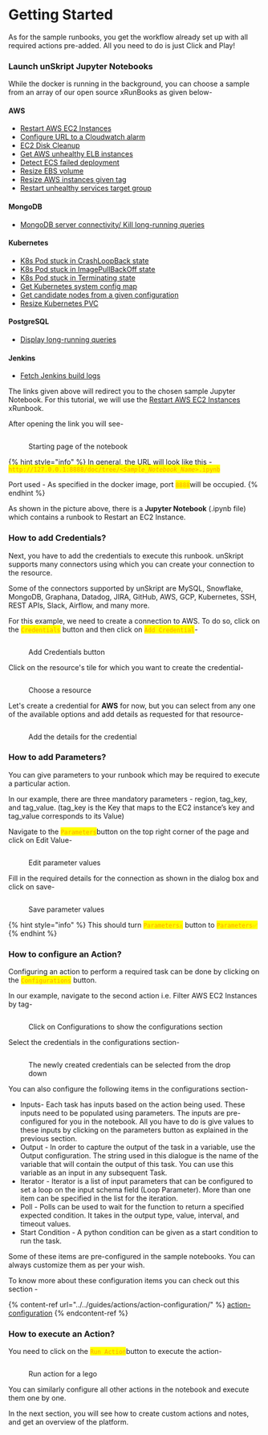 # Getting Started

As for the sample runbooks, you get the workflow already set up with all required actions pre-added. All you need to do is just Click and Play!

### **Launch unSkript Jupyter Notebooks**

While the docker is running in the background, you can choose a sample from an array of our open source xRunBooks as given below-

#### **AWS**

* [Restart AWS EC2 Instances](http://127.0.0.1:8888/lab/tree/Restart\_AWS\_EC2\_Instances.ipynb)
* [Configure URL to a Cloudwatch alarm](http://127.0.0.1:8888/lab/tree/Configure-url-endpoint-on-a-cloudwatch-alarm.ipynb)
* [EC2 Disk Cleanup](http://127.0.0.1:8888/lab/tree/ec2-disk-cleanup.ipynb)
* [Get AWS unhealthy ELB instances](http://127.0.0.1:8888/lab/tree/get-aws-elb-unhealthy-instances.ipynb)
* [Detect ECS failed deployment](http://127.0.0.1:8888/lab/tree/Detect-ECS-failed-deployment.ipynb)
* [Resize EBS volume](http://127.0.0.1:8888/lab/tree/resize-ebs-volume.ipynb)
* [Resize AWS instances given tag](http://127.0.0.1:8888/lab/tree/restart-aws-instance-given-tag.ipynb)
* [Restart unhealthy services target group](http://127.0.0.1:8888/lab/tree/restart-unhealthy-services-target-group.ipynb)

#### **MongoDB**

* [MongoDB server connectivity/ Kill long-running queries](http://127.0.0.1:8888/lab/tree/MongoDB\_Server\_Connectivity.ipynb)

#### **Kubernetes**

* [K8s Pod stuck in CrashLoopBack state](http://127.0.0.1:8888/lab/tree/K8S\_Pod\_Stuck\_In\_CrashLoopBack\_State.ipynb)
* [K8s Pod stuck in ImagePullBackOff state](http://127.0.0.1:8888/lab/tree/K8S\_Pod\_Stuck\_In\_ImagePullBackOff\_State.ipynb)
* [K8s Pod stuck in Terminating state](http://127.0.0.1:8888/lab/tree/K8S\_Pod\_Stuck\_In\_Terminating\_State.ipynb)
* [Get Kubernetes system config map](http://127.0.0.1:8888/lab/tree/get-kube-system-config-map.ipynb)
* [Get candidate nodes from a given configuration](http://127.0.0.1:8888/lab/tree/k8s-get-candidate-nodes-given-config.ipynb)
* [Resize Kubernetes PVC](http://127.0.0.1:8888/lab/tree/resize-pvc.ipynb)

#### **PostgreSQL**

* [Display long-running queries](http://127.0.0.1:8888/lab/tree/Display-postgresql-long-running.ipynb)

#### **Jenkins**

* [Fetch Jenkins build logs](http://127.0.0.1:8888/lab/tree/fetch-jenkins-build-logs.ipynb)

The links given above will redirect you to the chosen sample Jupyter Notebook. For this tutorial, we will use the [Restart AWS EC2 Instances](http://127.0.0.1:8888/lab/tree/Restart\_AWS\_EC2\_Instances.ipynb) xRunbook.

After opening the link you will see-

<figure><img src="../../.gitbook/assets/Screenshot 2022-09-03 at 9.04.56 PM (1).png" alt=""><figcaption><p>Starting page of the notebook</p></figcaption></figure>

{% hint style="info" %}
In general, the URL will look like this - <mark style="color:orange;background-color:yellow;">`http://127.0.0.1:8888/doc/tree/`</mark>_<mark style="color:orange;background-color:yellow;">`<Sample_Notebook_Name>`</mark>_<mark style="color:orange;background-color:yellow;">`.ipynb`</mark>

Port used - As specified in the docker image, port <mark style="color:orange;background-color:yellow;">`8888`</mark>will be occupied.
{% endhint %}

As shown in the picture above, there is a **Jupyter Notebook** (.ipynb file) which contains a runbook to Restart an EC2 Instance.&#x20;

### How to add Credentials?

Next, you have to add the credentials to execute this runbook. unSkript supports many connectors using which you can create your connection to the resource.&#x20;

Some of the connectors supported by unSkript are MySQL, Snowflake, MongoDB, Graphana, Datadog, JIRA, GitHub, AWS, GCP, Kubernetes, SSH, REST APIs, Slack, Airflow, and many more.

For this example, we need to create a connection to AWS. To do so, click on the <mark style="color:orange;background-color:yellow;">`Credentials`</mark> button and then click on <mark style="color:orange;background-color:yellow;">`Add Credential`</mark>-

<figure><img src="../../.gitbook/assets/4492C210-21B6-4552-A50E-9EEED8DC85B8.png" alt=""><figcaption><p>Add Credentials button</p></figcaption></figure>

Click on the resource's tile for which you want to create the credential-

<figure><img src="../../.gitbook/assets/0D7C42AB-4CF3-4723-8F37-F6A65D72AACF (1).png" alt=""><figcaption><p>Choose a resource</p></figcaption></figure>

Let's create a credential for **AWS** for now, but you can select from any one of the available options and add details as requested for that resource-

<figure><img src="../../.gitbook/assets/Screenshot 2022-09-03 at 9.41.26 PM.png" alt=""><figcaption><p>Add the details for the credential</p></figcaption></figure>

### How to add Parameters?

You can give parameters to your runbook which may be required to execute a particular action.&#x20;

In our example, there are three mandatory parameters - region, tag\_key, and tag\_value. (tag\_key is the Key that maps to the EC2 instance’s key and tag\_value corresponds to its Value)

Navigate to the <mark style="color:orange;background-color:yellow;">`Parameters`</mark>button on the top right corner of the page and click on Edit Value-

<figure><img src="../../.gitbook/assets/9A55C8D3-9675-4E94-BA86-4665B360AB45.png" alt=""><figcaption><p>Edit parameter values</p></figcaption></figure>

Fill in the required details for the connection as shown in the dialog box and click on save-

<figure><img src="../../.gitbook/assets/194D6E7A-CC9B-4647-A281-80ED7E75C9E8 (1).png" alt=""><figcaption><p>Save parameter values</p></figcaption></figure>

{% hint style="info" %}
This should turn <mark style="color:orange;background-color:yellow;">`Parameters⚠️`</mark> button to <mark style="color:orange;background-color:yellow;">`Parameters✅`</mark>
{% endhint %}

### How to configure an Action?

Configuring an action to perform a required task can be done by clicking on the <mark style="color:orange;background-color:yellow;">`Configurations`</mark> button.&#x20;

In our example, navigate to the second action i.e. Filter AWS EC2 Instances by tag-

<figure><img src="../../.gitbook/assets/5D60DE6C-B792-4CBE-8D84-2B6D1B90CE3A.png" alt=""><figcaption><p>Click on Configurations to show the configurations section</p></figcaption></figure>

Select the credentials in the configurations section-

<figure><img src="../../.gitbook/assets/F375CB50-09B2-48CF-B66A-9F21DDC349B1.png" alt=""><figcaption><p>The newly created credentials can be selected from the drop down</p></figcaption></figure>

You can also configure the following items in the configurations section-

* Inputs- Each task has inputs based on the action being used. These inputs need to be populated using parameters. The inputs are pre-configured for you in the notebook. All you have to do is give values to these inputs by clicking on the parameters button as explained in the previous section.
* Output - In order to capture the output of the task in a variable, use the Output configuration. The string used in this dialogue is the name of the variable that will contain the output of this task. You can use this variable as an input in any subsequent Task.&#x20;
* Iterator - Iterator is a list of input parameters that can be configured to set a loop on the input schema field (Loop Parameter). More than one item can be specified in the list for the iteration.&#x20;
* Poll - Polls can be used to wait for the function to return a specified expected condition. It takes in the output type, value, interval, and timeout values.
* Start Condition - A python condition can be given as a start condition to run the task.

Some of these items are pre-configured in the sample notebooks. You can always customize them as per your wish.&#x20;

To know more about these configuration items you can check out this section -

{% content-ref url="../../guides/actions/action-configuration/" %}
[action-configuration](../../guides/actions/action-configuration/)
{% endcontent-ref %}

### How to execute an Action?

You need to click on the <mark style="color:orange;background-color:yellow;">`Run Action`</mark>button to execute the action-

<figure><img src="../../.gitbook/assets/3DFDA0EF-FEDA-43CA-A2FB-EC9389D7D216.png" alt=""><figcaption><p>Run action for a lego</p></figcaption></figure>

You can similarly configure all other actions in the notebook and execute them one by one.&#x20;

In the next section, you will see how to create custom actions and notes, and get an overview of the platform.
